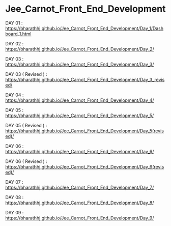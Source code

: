 # Jee_Carnot_Front_End_Development


DAY 01 : https://bharathhj.github.io/Jee_Carnot_Front_End_Development/Day_1/Dashboard_1.html

DAY 02 : https://bharathhj.github.io/Jee_Carnot_Front_End_Development/Day_2/

DAY 03 : https://bharathhj.github.io/Jee_Carnot_Front_End_Development/Day_3/

DAY 03 ( Revised ) : https://bharathhj.github.io/Jee_Carnot_Front_End_Development/Day_3_revised/

DAY 04 : https://bharathhj.github.io/Jee_Carnot_Front_End_Development/Day_4/

DAY 05 : https://bharathhj.github.io/Jee_Carnot_Front_End_Development/Day_5/

DAY 05 ( Revised ) : https://bharathhj.github.io/Jee_Carnot_Front_End_Development/Day_5(revised)/

DAY 06 : https://bharathhj.github.io/Jee_Carnot_Front_End_Development/Day_6/

DAY 06 ( Revised ) : https://bharathhj.github.io/Jee_Carnot_Front_End_Development/Day_6(revised)/

DAY 07 : https://bharathhj.github.io/Jee_Carnot_Front_End_Development/Day_7/

DAY 08 : https://bharathhj.github.io/Jee_Carnot_Front_End_Development/Day_8/

DAY 09 : https://bharathhj.github.io/Jee_Carnot_Front_End_Development/Day_9/




